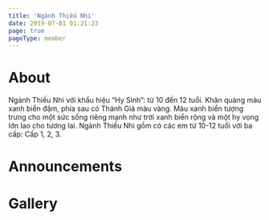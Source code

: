 ```yaml
---
title: 'Ngành Thiếu Nhi'
date: 2019-07-01 01:21:23
page: true
pageType: member
---
```


# About
Ngành Thiếu Nhi với khẩu hiệu “Hy Sinh”: từ 10 đến 12 tuổi. Khăn quàng màu xanh biển đậm,
phía sau có Thánh Giá màu vàng. Màu xanh biển tượng trưng cho một sức sống riêng mạnh như
trời xanh biển rộng và một hy vọng lớn lao cho tương lai. Ngành Thiếu Nhi gồm có các em từ
10-12 tuổi với ba cấp: Cấp 1, 2, 3.

# Announcements

# Gallery
